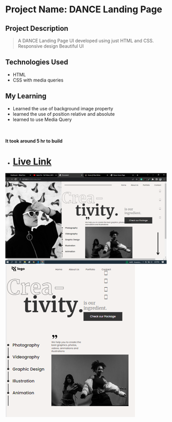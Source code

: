 # Project Name: DANCE Landing Page

## Project Description

> A DANCE Landing Page UI developed using just HTML and CSS.
> Responsive design
> Beautiful UI

## Technologies Used

- HTML
- CSS with media queries

## My Learning

- Learned the use of background image property
- learned the use of position relative and absolute
- learned to use Media Query

<br>

#### It took around 5 hr to build

- # [Live Link](https://dance-landingpage-14.netlify.app/)

![Screenshots](/asset/thumbnail.png)
![Screenshots](/asset/thumbnail3.PNG)
